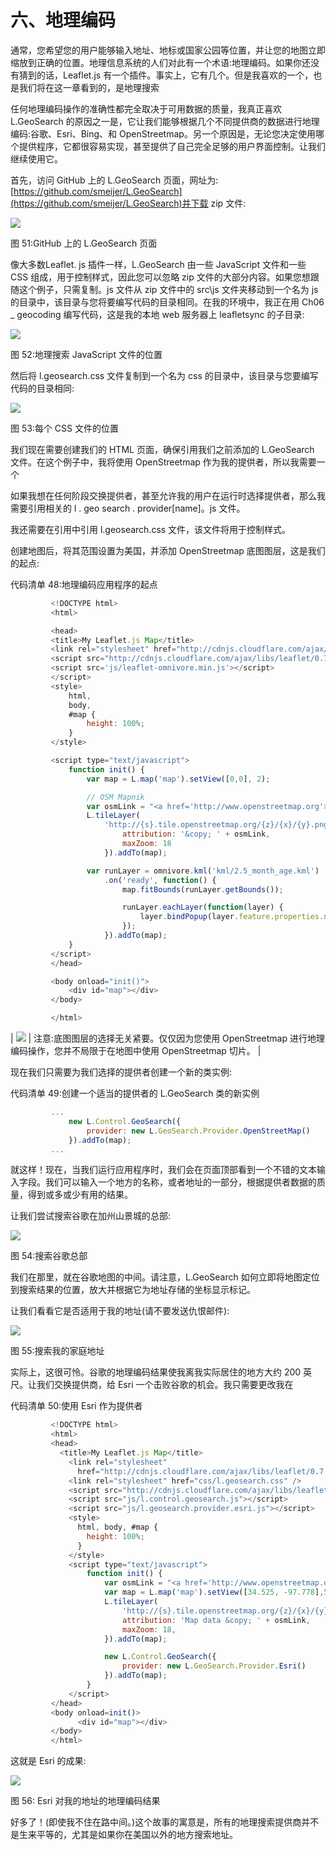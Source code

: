 # 六、地理编码

通常，您希望您的用户能够输入地址、地标或国家公园等位置，并让您的地图立即缩放到正确的位置。地理信息系统的人们对此有一个术语:地理编码。如果你还没有猜到的话，Leaflet.js 有一个插件。事实上，它有几个。但是我喜欢的一个，也是我们将在这一章看到的，是地理搜索

任何地理编码操作的准确性都完全取决于可用数据的质量，我真正喜欢 L.GeoSearch 的原因之一是，它让我们能够根据几个不同提供商的数据进行地理编码:谷歌、Esri、Bing、和 OpenStreetmap。另一个原因是，无论您决定使用哪个提供程序，它都很容易实现，甚至提供了自己完全足够的用户界面控制。让我们继续使用它。

首先，访问 GitHub 上的 L.GeoSearch 页面，网址为:[https://github.com/smeijer/L.GeoSearch](https://github.com/smeijer/L.GeoSearch)并下载 zip 文件:

![](img/00058.jpeg)

图 51:GitHub 上的 L.GeoSearch 页面

像大多数Leaflet. js 插件一样，L.GeoSearch 由一些 JavaScript 文件和一些 CSS 组成，用于控制样式，因此您可以忽略 zip 文件的大部分内容。如果您想跟随这个例子，只需复制。js 文件从 zip 文件中的 src\js 文件夹移动到一个名为 js 的目录中，该目录与您将要编写代码的目录相同。在我的环境中，我正在用 Ch06 _ geocoding 编写代码，这是我的本地 web 服务器上 leafletsync 的子目录:

![](img/00059.jpeg)

图 52:地理搜索 JavaScript 文件的位置

然后将 l.geosearch.css 文件复制到一个名为 css 的目录中，该目录与您要编写代码的目录相同:

![](img/00060.jpeg)

图 53:每个 CSS 文件的位置

我们现在需要创建我们的 HTML 页面，确保引用我们之前添加的 L.GeoSearch 文件。在这个例子中，我将使用 OpenStreetmap 作为我的提供者，所以我需要一个

如果我想在任何阶段交换提供者，甚至允许我的用户在运行时选择提供者，那么我需要引用相关的 l . geo search . provider[name]。js 文件。

我还需要在<link>引用中引用 l.geosearch.css 文件，该文件将用于控制样式。

创建地图后，将其范围设置为美国，并添加 OpenStreetmap 底图图层，这是我们的起点:

代码清单 48:地理编码应用程序的起点

```js
         <!DOCTYPE html>
         <html>

         <head>
         <title>My Leaflet.js Map</title>
         <link rel="stylesheet" href="http://cdnjs.cloudflare.com/ajax/libs/leaflet/0.7.3/leaflet.css" />
         <script src="http://cdnjs.cloudflare.com/ajax/libs/leaflet/0.7.3/leaflet.js"></script>
         <script src='js/leaflet-omnivore.min.js'></script>
         </script>
         <style>
             html,
             body,
             #map {
                 height: 100%;
             }
         </style>

         <script type="text/javascript">
             function init() {
                 var map = L.map('map').setView([0,0], 2);

                 // OSM Mapnik
                 var osmLink = "<a href='http://www.openstreetmap.org'>Open StreetMap</a>";
                 L.tileLayer(
                     'http://{s}.tile.openstreetmap.org/{z}/{x}/{y}.png', {
                         attribution: '&copy; ' + osmLink,
                         maxZoom: 18
                     }).addTo(map);

                 var runLayer = omnivore.kml('kml/2.5_month_age.kml')
                     .on('ready', function() {
                         map.fitBounds(runLayer.getBounds());

                         runLayer.eachLayer(function(layer) {
                             layer.bindPopup(layer.feature.properties.name);
                         });
                     }).addTo(map);
             }
         </script>
         </head>

         <body onload="init()">
             <div id="map"></div>
         </body>

         </html>

```

| ![](img/00006.gif) | 注意:底图图层的选择无关紧要。仅仅因为您使用 OpenStreetmap 进行地理编码操作，您并不局限于在地图中使用 OpenStreetmap 切片。 |

现在我们只需要为我们选择的提供者创建一个新的类实例:

代码清单 49:创建一个适当的提供者的 L.GeoSearch 类的新实例

```js
         ...
             new L.Control.GeoSearch({
                 provider: new L.GeoSearch.Provider.OpenStreetMap()
             }).addTo(map);
         ...

```

就这样！现在，当我们运行应用程序时，我们会在页面顶部看到一个不错的文本输入字段。我们可以输入一个地方的名称，或者地址的一部分，根据提供者数据的质量，得到或多或少有用的结果。

让我们尝试搜索谷歌在加州山景城的总部:

![](img/00061.jpeg)

图 54:搜索谷歌总部

我们在那里，就在谷歌地图的中间。请注意，L.GeoSearch 如何立即将地图定位到搜索结果的位置，放大并根据它为地址存储的坐标显示标记。

让我们看看它是否适用于我的地址(请不要发送仇恨邮件):

![](img/00062.jpeg)

图 55:搜索我的家庭地址

实际上，这很可怜。谷歌的地理编码结果使我离我实际居住的地方大约 200 英尺。让我们交换提供商，给 Esri 一个击败谷歌的机会。我只需要更改我在

代码清单 50:使用 Esri 作为提供者

```js
         <!DOCTYPE html>
         <html>
         <head>
           <title>My Leaflet.js Map</title>
             <link rel="stylesheet"
               href="http://cdnjs.cloudflare.com/ajax/libs/leaflet/0.7.3/leaflet.css" />
             <link rel="stylesheet" href="css/l.geosearch.css" />
             <script src="http://cdnjs.cloudflare.com/ajax/libs/leaflet/0.7.3/leaflet.js"></script>
             <script src="js/l.control.geosearch.js"></script>
             <script src="js/l.geosearch.provider.esri.js"></script>
             <style>
               html, body, #map {
                 height: 100%;
               }
             </style>
             <script type="text/javascript">
                 function init() {
                     var osmLink = "<a href='http://www.openstreetmap.org'>Open StreetMap</a>"
                     var map = L.map('map').setView([34.525, -97.778],5);
                     L.tileLayer(
                         'http://{s}.tile.openstreetmap.org/{z}/{x}/{y}.png', {
                         attribution: 'Map data &copy; ' + osmLink,
                         maxZoom: 18,
                     }).addTo(map);

                     new L.Control.GeoSearch({
                         provider: new L.GeoSearch.Provider.Esri()
                     }).addTo(map);
                 }              
             </script>
         </head>
         <body onload=init()>
               <div id="map"></div>
         </body>
         </html>

```

这就是 Esri 的成果:

![](img/00065.jpeg)

图 56: Esri 对我的地址的地理编码结果

好多了！(即使我不住在路中间。)这个故事的寓意是，所有的地理搜索提供商并不是生来平等的，尤其是如果你在美国以外的地方搜索地址。